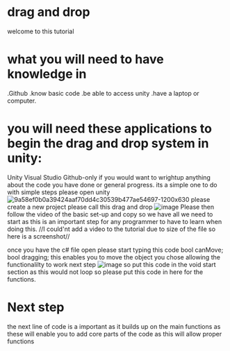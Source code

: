 # drag and drop 
welcome to this tutorial
# what you will need to have knowledge in
.Github
.know basic code
.be able to access unity 
.have a laptop or computer.
# you will need these applications to begin the drag and drop system in unity:
Unity
Visual Studio 
Github-only if you would want to wrightup anything about the code you have done or general progress.
its a simple one to do with simple steps please open unity
![9a58ef0b0a39424aaf70dd4c30539b477ae54697-1200x630](https://github.com/user-attachments/assets/f06d5a02-bab6-49e4-8313-e0b10064ea6e)
please create a new project please call this drag and drop 
![image](https://github.com/user-attachments/assets/4374aa45-5891-4280-8f9d-66fd1eae3ee1)
Please then follow the video of the basic set-up and copy so we have all we need to start as this is an important step for any programmer to have to learn when doing this.
//I could'nt add a video to the tutorial due to size of the file so here is a screenshot//


once you have the c# file open please start typing this code 
 bool canMove;
 bool dragging;
 this enables you to move the object you chose allowing the functionalilty to work 
 next step
 ![image](https://github.com/user-attachments/assets/23966cf6-20a1-40a2-99cc-3d32a85ac6c6)
 so put this code in the void start section as this would not loop so please put this code in here for the functions.
 # Next step
 the next line of code is a important as it builds up on the main functions as these will enable you to add core parts of the code as this will allow proper functions 

 




